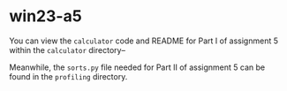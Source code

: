 # win23-a5

You can view the `calculator` code and README for Part I of assignment 5 within the `calculator` directory–

Meanwhile, the `sorts.py` file needed for Part II of assignment 5 can be found in the `profiling` directory.
